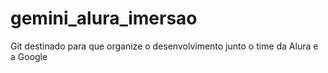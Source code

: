 # gemini_alura_imersao
Git destinado para que organize o desenvolvimento junto o time da Alura e a Google
